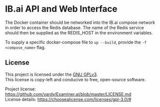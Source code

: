 # IB.ai API and Web Interface

The Docker container should be networked into the IB.ai compose 
network in order to access the Redis database. The name of the Redis 
service should then be supplied as the REDIS_HOST in the environment 
variables.

To supply a specific docker-compose file to `up --build`, provide the 
`-f <compose_name>` flag.

## License

This project is licensed under the [GNU GPLv3](https://www.gnu.org/licenses/gpl.html).    
This license is copy-left and conducive to free, open-source software.

Project license: https://github.com/vardy/Examiner.ai/blob/master/LICENSE.md    
License details: https://choosealicense.com/licenses/gpl-3.0/#
